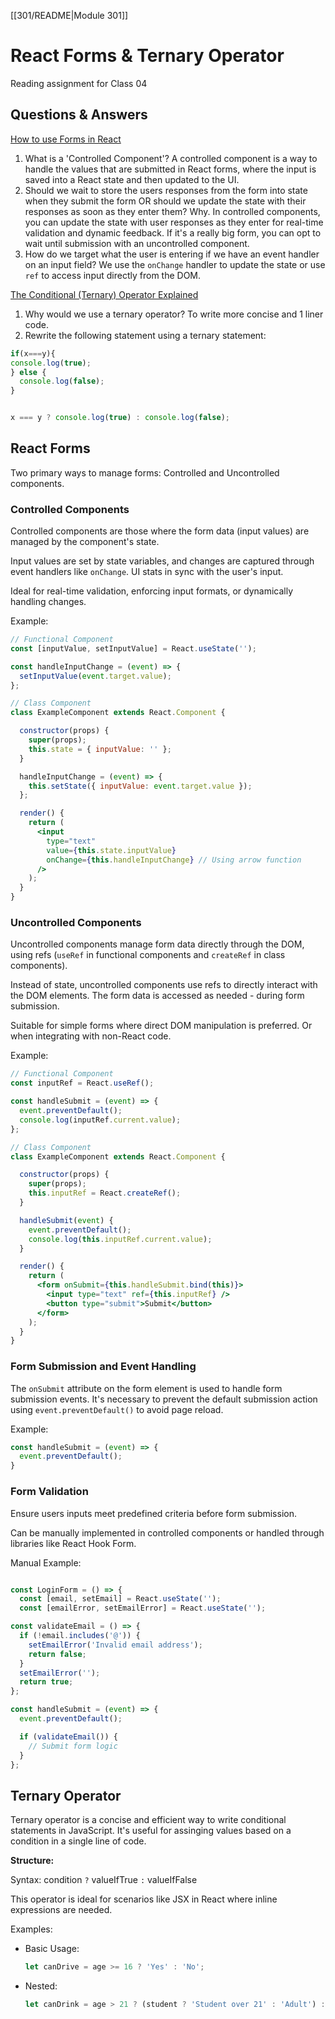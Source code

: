 [[301/README|Module 301]]
# React Forms & Ternary Operator

Reading assignment for Class 04

## Questions & Answers

[How to use Forms in React](https://www.robinwieruch.de/react-form/)

1. What is a 'Controlled Component'? A controlled component is a way to handle the values that are submitted in React forms, where the input is saved into a React state and then updated to the UI.
2. Should we wait to store the users responses from the form into state when they submit the form OR should we update the state with their responses as soon as they enter them? Why. In controlled components, you can update the state with user responses as they enter for real-time validation and dynamic feedback. If it's a really big form, you can opt to wait until submission with an uncontrolled component.
3. How do we target what the user is entering if we have an event handler on an input field? We use the `onChange` handler to update the state or use `ref` to access input directly from the DOM.

[The Conditional (Ternary) Operator Explained](https://codeburst.io/javascript-the-conditional-ternary-operator-explained-cac7218beeff)

1. Why would we use a ternary operator? To write more concise and 1 liner code.
2. Rewrite the following statement using a ternary statement:

  ``` JavaScript
  if(x===y){
  console.log(true);
  } else {
    console.log(false);
  }
  ```

  ``` JavaScript
  
  x === y ? console.log(true) : console.log(false);
  
  ```

## React Forms

Two primary ways to manage forms: Controlled and Uncontrolled components.

### Controlled Components

Controlled components are those where the form data (input values) are managed by the component's state.

Input values are set by state variables, and changes are captured through event handlers like `onChange`. UI stats in sync with the user's input.

Ideal for real-time validation, enforcing input formats, or dynamically handling changes.

Example:

``` jsx
// Functional Component
const [inputValue, setInputValue] = React.useState('');

const handleInputChange = (event) => {
  setInputValue(event.target.value);
};

// Class Component
class ExampleComponent extends React.Component {

  constructor(props) {
    super(props);
    this.state = { inputValue: '' };
  }

  handleInputChange = (event) => {
    this.setState({ inputValue: event.target.value });
  };

  render() {
    return (
      <input
        type="text"
        value={this.state.inputValue}
        onChange={this.handleInputChange} // Using arrow function
      />
    );
  }
}


```

### Uncontrolled Components

Uncontrolled components manage form data directly through the DOM, using refs (`useRef` in functional components and `createRef` in class components).

Instead of state, uncontrolled components use refs to directly interact with the DOM elements. The form data is accessed as needed - during form submission.

Suitable for simple forms where direct DOM manipulation is preferred. Or when integrating with non-React code.

Example:

``` jsx
// Functional Component
const inputRef = React.useRef();

const handleSubmit = (event) => {
  event.preventDefault();
  console.log(inputRef.current.value);
};

// Class Component
class ExampleComponent extends React.Component {

  constructor(props) {
    super(props);
    this.inputRef = React.createRef();
  }

  handleSubmit(event) {
    event.preventDefault();
    console.log(this.inputRef.current.value);
  }

  render() {
    return (
      <form onSubmit={this.handleSubmit.bind(this)}>
        <input type="text" ref={this.inputRef} />
        <button type="submit">Submit</button>
      </form>
    );
  }
}
```

### Form Submission and Event Handling

The `onSubmit` attribute on the form element is used to handle form submission events. It's necessary to prevent the default submission action using `event.preventDefault()` to avoid page reload.

Example:

``` jsx
const handleSubmit = (event) => {
  event.preventDefault();
}
```

### Form Validation

Ensure users inputs meet predefined criteria before form submission.

Can be manually implemented in controlled components or handled through libraries like React Hook Form.

Manual Example:

``` jsx

const LoginForm = () => {
  const [email, setEmail] = React.useState('');
  const [emailError, setEmailError] = React.useState('');

const validateEmail = () => {
  if (!email.includes('@')) {
    setEmailError('Invalid email address');
    return false;
  }
  setEmailError('');
  return true;
};

const handleSubmit = (event) => {
  event.preventDefault();

  if (validateEmail()) {
    // Submit form logic
  }
};

```

## Ternary Operator

Ternary operator is a concise and efficient way to write conditional statements in JavaScript. It's useful for assinging values based on a condition in a single line of code.

**Structure:**

Syntax: condition `?` valueIfTrue `:` valueIfFalse

This operator is ideal for scenarios like JSX in React where inline expressions are needed.

Examples:

- Basic Usage:

  ``` jsx
  let canDrive = age >= 16 ? 'Yes' : 'No';
  ```

- Nested:

  ``` jsx
  let canDrink = age > 21 ? (student ? 'Student over 21' : 'Adult') : 'Underage';
  ```
